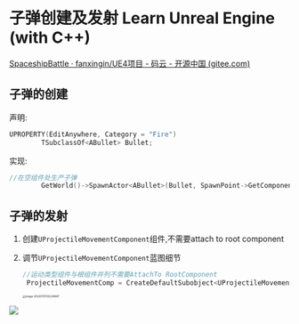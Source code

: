 # 子弹创建及发射 Learn Unreal Engine (with C++)

[SpaceshipBattle · fanxingin/UE4项目 - 码云 - 开源中国 (gitee.com)](https://gitee.com/fanxingin/Unreal-Projects/tree/master/SpaceshipBattle)

## 子弹的创建

声明:

```C++
UPROPERTY(EditAnywhere, Category = "Fire")
		TSubclassOf<ABullet> Bullet;
```

实现:

```c++
//在空组件处生产子弹
		GetWorld()->SpawnActor<ABullet>(Bullet, SpawnPoint->GetComponentLocation(), SpawnPoint->GetComponentRotation(), SpawnParameters);
```

## 子弹的发射

1. 创建`UProjectileMovementComponent`组件,不需要attach to root component

2. 调节`UProjectileMovementComponent`蓝图细节

   ```cpp
   //运动类型组件与根组件并列不需要AttachTo RootComponent
   	ProjectileMovementComp = CreateDefaultSubobject<UProjectileMovementComponent>(TEXT("ProjectileMovementComp"));
   ```

   <img src="https://lzx-figure-bed.obs.dualstack.cn-north-4.myhuaweicloud.com/Figurebed/202201101352931.png" alt="image-20220110135234687" style="zoom: 33%;" />







![](https://lzx-figure-bed.obs.dualstack.cn-north-4.myhuaweicloud.com/Figurebed/202201101331171.png)

